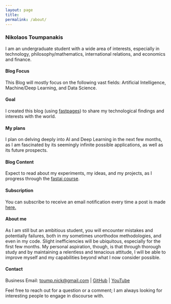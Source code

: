 ```yaml
---
layout: page
title: 
permalink: /about/
---
```


### Nikolaos Toumpanakis
I am an undergraduate student with a wide area of interests, especially in technology, philosophy/mathematics, international relations, and economics and finance.

#### Blog Focus
This Blog will mostly focus on the following vast fields: Artificial Intelligence, Machine/Deep Learning, and Data Science.

#### Goal
I created this blog (using <a href="https://github.com/fastai/fastpages">fastpages</a>) to share my technological findings and interests with the world.

#### My plans
I plan on delving deeply into AI and Deep Learning in the next few months, as I am fascinated by its seemingly infinite possible applications, as well as its future prospects.

#### Blog Content
Expect to read about my experiments, my ideas, and my projects, as I progress through the <a href="https://course.fast.ai/">fastai course</a>. 

#### Subscription
You can subscribe to receive an email notification every time a post is made <a href="https://mailchi.mp/a284bea6addb/subscribe">here.</a>

#### About me
As I am still but an ambitious student, you will encounter mistakes and potentially failures, both in my sometimes unorthodox methodologies, and even in my code. Slight inefficiencies will be ubiquitous, especially for the first few months. My personal aspiration, though, is that through thorough study and by maintaining a relentless and tenacious attitude, I will be able to improve myself and my capabilities beyond what I now consider possible.

#### Contact
Business Email: toump.nick@gmail.com | <a href="https://github.com/ntoump/">GitHub</a> | <a href="https://www.youtube.com/channel/UCFgF1lHh0fRQxY9CqpyBZgw">YouTube</a> 

Feel free to reach out for a question or a comment; I am always looking for interesting people to engage in discourse with.
